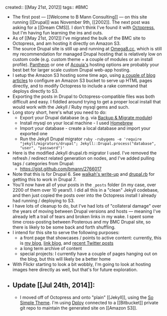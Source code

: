 created:: [[May 21st, 2012]]
tags:: #BMC

- The first post — [[Welcome to B Mann Consulting]] — on this site running [[Drupal]] was November 9th, [[2002]]. The next post was asking for a [[Dream CMS]]. I don't think I've found it with [Octopress](http://octopress.org), but I'm having fun learning the ins and outs.
- As of [[May 21st, 2012]] I've migrated the bulk of the BMC site to Octopress, and am hosting it directly on Amazon S3.
- The source Drupal site is still up and running at [Omega8.cc](http://omega8.cc), which is still my recommendation for managed Drupal hosting that is relatively low on custom code (e.g. custom theme + a couple of modules or an install profile). [Pantheon](http://www.getpantheon.com) or one of [Acquia's](http://www.acquia.com) hosting options are probably your best bet for larger scale custom Drupal web-app hosting.
- I setup the Amazon S3 hosting some time ago, using [a couple of blog articles](http://links.bmannconsulting.com/how-to-install-configure-octopress-on-a-mac-and-host-your-static-website-on-amazon-s3-1) to configure an Amazon S3 bucket to serve up HTML pages directly, and to modify Octopress to include a rake command that deploys directly to S3.
- Exporting the posts in Drupal to Octopress-compatible files was both difficult and easy. I fiddled around trying to get a proper local install that would work with the Jekyll / Ruby mysql gems and such.
- Long story short, here's what you need to do:
	- Export your Drupal database (e.g. via [Backup & Migrate module](http://drupal.org/project/backup_migrate))
	- Install mysql on your local machine - I used [Homebrew](http://mxcl.github.com/homebrew/)
	- Import your database - create a local database and import your exported one
	- Run the Jekyll Drupal migrator
	  ```ruby -rubygems -e 'require "jekyll/migrators/drupal"; Jekyll::Drupal.process("database", "user", "password")'```
- Here is the modified Jekyll drupal.rb migrator I used. I've removed the refresh / redirect related generation on nodes, and I've added pulling tags / categories from Drupal:
	- https://gist.github.com/bmann/2766017
- Note that this is for Drupal 6. See [walkah's write-up](http://walkah.net/blog/new-year-new-blog/) and [drupal.rb](https://github.com/walkah/walkah.net/blob/master/_import/drupal.rb) for getting this to work in Drupal 7.
- You'll now have all of your posts in the `_posts` folder (in my case, over 2200 of them over 10 years!). I did all this in a "clean" Jekyll codebase, and then just copied the posts over into the Octopress install I already had running / deploying to S3.
- I have lots of cleanup to do, but I've had lots of "collateral damage" over the years of moving between Drupal versions and hosts — meaning I've already left a trail of tears and broken links in my wake. I spent some time cross-posting between Posterous and my BMC Drupal site, so there is likely to be some back and forth shuffling.
- I intend for this site to serve the following purposes:
	- a front page that showcases / points to active content: currently, this is [my blog](http://blog.bmannconsulting.com), [link blog](http://links.bmannconsulting.com), and [recent Twitter posts](http://twitter.com/bmann)
	- a long term archive of content
	- special projects: I currently have a couple of pages hanging out on the blog, but this will likely be a better home
- With Flickr starting to look a bit wobbly, I'm going to look at hosting images here directly as well, but that's for future exploration.
- ## Update [[Jul 24th, 2014]]:
	- I moved off of Octopress and onto "plain" [[Jekyll]], using the [So Simple Theme](http://mmistakes.github.io/so-simple-theme/). I'm using [Dploy](http://dploy.io) connected to a [[Bitbucket]] private git repo to maintain the generated site on [[Amazon S3]].